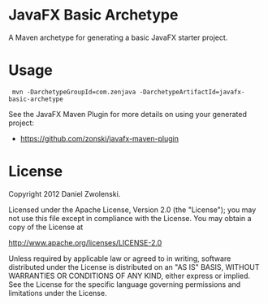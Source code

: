 JavaFX Basic Archetype
======================

A Maven archetype for generating a basic JavaFX starter project.

Usage 
======

```
 mvn -DarchetypeGroupId=com.zenjava -DarchetypeArtifactId=javafx-basic-archetype
```

See the JavaFX Maven Plugin for more details on using your generated project:

* https://github.com/zonski/javafx-maven-plugin


License
===========

Copyright 2012 Daniel Zwolenski.

Licensed under the Apache License, Version 2.0 (the "License"); you may not use this file except in compliance with the License. You may obtain a copy of the License at

http://www.apache.org/licenses/LICENSE-2.0

Unless required by applicable law or agreed to in writing, software distributed under the License is distributed on an "AS IS" BASIS, WITHOUT WARRANTIES OR CONDITIONS OF ANY KIND, either express or implied. See the License for the specific language governing permissions and limitations under the License.